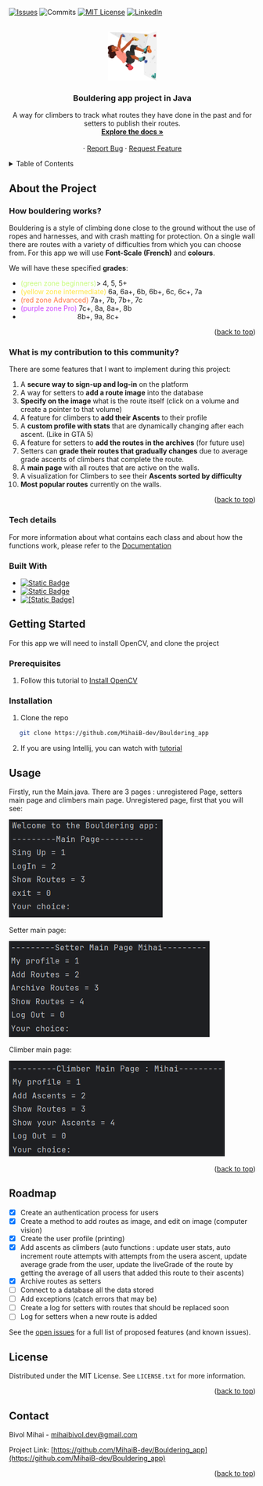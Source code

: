 <a name="readme-top"></a>

[![Issues][issues-shield]][issues-url]
![Commits][github-last-commit]
[![MIT License][license-shield]][license-url]
[![LinkedIn][linkedin-shield]][linkedin-url]


<br />
<div align="center">
  <a href="https://github.com/MihaiB-dev/Bouldering_app">
    <img src="readmeMaterials/Logo.webp" alt="Logo" width="100" height="100">
  </a>

<h3 align="center">Bouldering app project in Java</h3>

  <p align="center">
    A way for climbers to track what routes they have done in the past and for setters to publish their routes.
    <br />
    <a href="https://github.com/MihaiB-dev/Bouldering_app/blob/main/Implementation.md"><strong>Explore the docs »</strong></a>
    <br />
    <br />
    <!-- <a href="">View Demo</a> -->
    ·
    <a href="https://github.com/MihaiB-dev/Bouldering_app/issues/new?labels=bug&template=bug-report--.md">Report Bug</a>
    ·
    <a href="https://github.com/othneildrew/Best-README-Template/issues/new?labels=enhancement&template=feature-request--.md">Request Feature</a>
  </p>
</div>

<details>
  <summary>Table of Contents</summary>
  <ol>
    <li>
      <a href="#about-the-project">How bouldering works</a>
      <ul>
        <li><a href="#tech-details">Usage</a></li>
        <li><a href="#built-with">Built With</a></li>
      </ul>
    </li>
    <li>
      <a href="#getting-started">Getting Started</a>
      <ul>
        <li><a href="#prerequisites">Prerequisites</a></li>
        <li><a href="#installation">Installation</a></li>
      </ul>
    </li>
    <li><a href="#usage">Usage</a></li>
    <li><a href="#roadmap">Roadmap</a></li>
    <li><a href="#license">License</a></li>
    <li><a href="#contact">Contact</a></li>
  </ol>
</details>

## About the Project

### How bouldering works?
Bouldering is a style of climbing done close to the ground without the use of ropes and harnesses, and with crash matting for protection. 
On a single wall there are routes with a variety of difficulties from which you can choose from. For this app we will use **Font-Scale (French)** and **colours**. 

We will have these specified **grades**: 
* <span style="color:#C6FC79">(green zone beginners)</span>> 4, 5, 5+
* <span style="color:#FFE540">(yellow zone intermediate)</span> 6a, 6a+, 6b, 6b+, 6c, 6c+, 7a
* <span style="color:#FF7844">(red zone Advanced)</span> 7a+, 7b, 7b+, 7c
* <span style="color:#CE45FF">(purple zone Pro)</span> 7c+, 8a, 8a+, 8b
* <span style="color:#FFFCF8">(Whitezone Elite)</span> 8b+, 9a, 8c+ 

<p align="right">(<a href="#readme-top">back to top</a>)</p>

### What is my contribution to this community?

There are some features that I want to implement during this project:
1. A **secure way to sign-up and log-in** on the platform
2. A way for setters to **add a route image** into the database
3. **Specify on the image** what is the route itself (click on a volume and create a pointer to that volume)
4. A feature for climbers to **add their Ascents** to their profile
5. A **custom profile with stats** that are dynamically changing after each ascent. (Like in GTA 5)
6. A feature for setters to **add the routes in the archives** (for future use)
7. Setters can **grade their routes that gradually changes** due to average grade ascents of climbers that complete the route.
8. A **main page** with all routes that are active on the walls.
9. A visualization for Climbers to see their **Ascents sorted by difficulty**
10. **Most popular routes** currently on the walls.

<p align="right">(<a href="#readme-top">back to top</a>)</p>

### Tech details
For more information about what contains each class and about how the functions work, please refer to the [Documentation](Implementation.md)

### Built With
* [![Static Badge][Java]][Java-url]
* [![Static Badge][OpenCV]][OpenCV-url]
* [![[Static Badge]][pbkdf2]][pbkdf2-url]



## Getting Started

For this app we will need to install OpenCV, and clone the project

### Prerequisites
1. Follow this tutorial to [Install OpenCV](https://opencv.org/get-started/)

### Installation
1. Clone the repo
```sh
   git clone https://github.com/MihaiB-dev/Bouldering_app
   ```
2. If you are using Intellij, you can watch with [tutorial](https://opencv.org/get-started/)

## Usage
Firstly, run the Main.java.
There are 3 pages : unregistered Page, setters main page and climbers main page.
Unregistered page, first that you will see:

![image](readmeMaterials/Unregistered_Page_java.png)

Setter main page:

![image](readmeMaterials/Setter%20Main%20page.png)

Climber main page:

![image](readmeMaterials/Climber_main_page.png)

<p align="right">(<a href="#readme-top">back to top</a>)</p>

## Roadmap
- [x] Create an authentication process for users
- [x] Create a method to add routes as image, and edit on image (computer vision)
- [x] Create the user profile (printing)
- [x] Add ascents as climbers (auto functions : update user stats, auto increment route attempts with attempts from the usera ascent, update average grade from the user, update the liveGrade of the route by getting the average of all users that added this route to their ascents)
- [x] Archive routes as setters
- [ ] Connect to a database all the data stored
- [ ] Add exceptions (catch errors that may be)
- [ ] Create a log for setters with routes that should be replaced soon
- [ ] Log for setters when a new route is added

See the [open issues](https://github.com/MihaiB-dev/Bouldering_app/issues) for a full list of proposed features (and known issues).
## License
Distributed under the MIT License. See `LICENSE.txt` for more information.

<p align="right">(<a href="#readme-top">back to top</a>)</p>


## Contact

Bivol Mihai - mihaibivol.dev@gmail.com

Project Link: [https://github.com/MihaiB-dev/Bouldering_app](https://github.com/MihaiB-dev/Bouldering_app)

<p align="right">(<a href="#readme-top">back to top</a>)</p>



<!-- Markdown links and images-->
[issues-shield]: https://img.shields.io/github/issues/othneildrew/Best-README-Template.svg?style=for-the-badge
[issues-url]: https://github.com/MihaiB-dev/Bouldering_app/issues
[license-shield]: https://img.shields.io/github/license/othneildrew/Best-README-Template.svg?style=for-the-badge
[license-url]: https://github.com/MihaiB-dev/Bouldering_app/blob/main/LICENSE
[linkedin-shield]: https://img.shields.io/badge/-LinkedIn-black.svg?style=for-the-badge&logo=linkedin&colorB=555
[linkedin-url]: https://www.linkedin.com/in/mihai-bivol/
[github-last-commit]: https://img.shields.io/github/commit-activity/m/MihaiB-dev/Bouldering_app/main?style=for-the-badge
[pbkdf2]: https://img.shields.io/badge/-ceva?style=for-the-badge&label=pbkdf2%20encryption&color=d27af0

[pbkdf2-url]: https://cryptobook.nakov.com/mac-and-key-derivation/pbkdf2
[Java]: https://img.shields.io/badge/-ceva?style=for-the-badge&logo=java&label=Java&color=%23ffb84d
[Java-url]: https://www.java.com/en/
[OpenCV]: https://img.shields.io/badge/-ceva?style=for-the-badge&logo=OpenCV&label=OpenCV&color=%2359cbff
[OpenCV-url]: https://opencv.org/